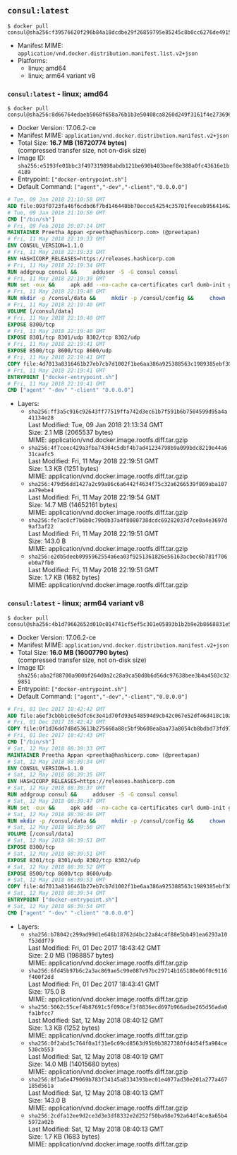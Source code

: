 ## `consul:latest`

```console
$ docker pull consul@sha256:f39576620f296b84a18dcdbe29f26859795e85245c8b0cc6276de4915d612235
```

-	Manifest MIME: `application/vnd.docker.distribution.manifest.list.v2+json`
-	Platforms:
	-	linux; amd64
	-	linux; arm64 variant v8

### `consul:latest` - linux; amd64

```console
$ docker pull consul@sha256:8d66764edaeb5068f658a76b1b3e50408ca8260d249f3161f4e273696bfed489
```

-	Docker Version: 17.06.2-ce
-	Manifest MIME: `application/vnd.docker.distribution.manifest.v2+json`
-	Total Size: **16.7 MB (16720774 bytes)**  
	(compressed transfer size, not on-disk size)
-	Image ID: `sha256:e5193fe01bbc3f497319898abdb121be690b403beef8e388a0fc43616e1b4189`
-	Entrypoint: `["docker-entrypoint.sh"]`
-	Default Command: `["agent","-dev","-client","0.0.0.0"]`

```dockerfile
# Tue, 09 Jan 2018 21:10:58 GMT
ADD file:093f0723fa46f6cdbd6f7bd146448bb70ecce54254c35701feeceb956414622f in / 
# Tue, 09 Jan 2018 21:10:58 GMT
CMD ["/bin/sh"]
# Fri, 09 Feb 2018 20:07:14 GMT
MAINTAINER Preetha Appan <preetha@hashicorp.com> (@preetapan)
# Fri, 11 May 2018 22:19:33 GMT
ENV CONSUL_VERSION=1.1.0
# Fri, 11 May 2018 22:19:33 GMT
ENV HASHICORP_RELEASES=https://releases.hashicorp.com
# Fri, 11 May 2018 22:19:34 GMT
RUN addgroup consul &&     adduser -S -G consul consul
# Fri, 11 May 2018 22:19:39 GMT
RUN set -eux &&     apk add --no-cache ca-certificates curl dumb-init gnupg libcap openssl su-exec &&     gpg --keyserver pgp.mit.edu --recv-keys 91A6E7F85D05C65630BEF18951852D87348FFC4C &&     mkdir -p /tmp/build &&     cd /tmp/build &&     apkArch="$(apk --print-arch)" &&     case "${apkArch}" in         aarch64) consulArch='arm64' ;;         armhf) consulArch='arm' ;;         x86) consulArch='386' ;;         x86_64) consulArch='amd64' ;;         *) echo >&2 "error: unsupported architecture: ${apkArch} (see ${HASHICORP_RELEASES}/consul/${CONSUL_VERSION}/)" && exit 1 ;;     esac &&     wget ${HASHICORP_RELEASES}/consul/${CONSUL_VERSION}/consul_${CONSUL_VERSION}_linux_${consulArch}.zip &&     wget ${HASHICORP_RELEASES}/consul/${CONSUL_VERSION}/consul_${CONSUL_VERSION}_SHA256SUMS &&     wget ${HASHICORP_RELEASES}/consul/${CONSUL_VERSION}/consul_${CONSUL_VERSION}_SHA256SUMS.sig &&     gpg --batch --verify consul_${CONSUL_VERSION}_SHA256SUMS.sig consul_${CONSUL_VERSION}_SHA256SUMS &&     grep consul_${CONSUL_VERSION}_linux_${consulArch}.zip consul_${CONSUL_VERSION}_SHA256SUMS | sha256sum -c &&     unzip -d /bin consul_${CONSUL_VERSION}_linux_${consulArch}.zip &&     cd /tmp &&     rm -rf /tmp/build &&     apk del gnupg openssl &&     rm -rf /root/.gnupg &&     consul version
# Fri, 11 May 2018 22:19:40 GMT
RUN mkdir -p /consul/data &&     mkdir -p /consul/config &&     chown -R consul:consul /consul
# Fri, 11 May 2018 22:19:40 GMT
VOLUME [/consul/data]
# Fri, 11 May 2018 22:19:40 GMT
EXPOSE 8300/tcp
# Fri, 11 May 2018 22:19:40 GMT
EXPOSE 8301/tcp 8301/udp 8302/tcp 8302/udp
# Fri, 11 May 2018 22:19:41 GMT
EXPOSE 8500/tcp 8600/tcp 8600/udp
# Fri, 11 May 2018 22:19:41 GMT
COPY file:4d7013a8316461b27eb7cb7d1002f1be6aa386a925388563c1989385ebf30c2c in /usr/local/bin/docker-entrypoint.sh 
# Fri, 11 May 2018 22:19:41 GMT
ENTRYPOINT ["docker-entrypoint.sh"]
# Fri, 11 May 2018 22:19:41 GMT
CMD ["agent" "-dev" "-client" "0.0.0.0"]
```

-	Layers:
	-	`sha256:ff3a5c916c92643ff77519ffa742d3ec61b7f591b6b7504599d95a4a41134e28`  
		Last Modified: Tue, 09 Jan 2018 21:13:34 GMT  
		Size: 2.1 MB (2065537 bytes)  
		MIME: application/vnd.docker.image.rootfs.diff.tar.gzip
	-	`sha256:4f7ceec429a3fba74304c5dbf4b7ad41234798b9a099bdc8219e44a631caafc5`  
		Last Modified: Fri, 11 May 2018 22:19:51 GMT  
		Size: 1.3 KB (1251 bytes)  
		MIME: application/vnd.docker.image.rootfs.diff.tar.gzip
	-	`sha256:479d56dd1427a2c99a86c6a6442f4634f75c32a6266539f869aba107aa79ebe4`  
		Last Modified: Fri, 11 May 2018 22:19:54 GMT  
		Size: 14.7 MB (14652161 bytes)  
		MIME: application/vnd.docker.image.rootfs.diff.tar.gzip
	-	`sha256:fe7ac0cf7b6b0c79b0b37a4f8080738dcdc69282037d7ce0a4e3697d9af3af22`  
		Last Modified: Fri, 11 May 2018 22:19:51 GMT  
		Size: 143.0 B  
		MIME: application/vnd.docker.image.rootfs.diff.tar.gzip
	-	`sha256:e2db5deeb0995962554a6ea03f9251361826e56163acbec6b781f706eb0a7fb0`  
		Last Modified: Fri, 11 May 2018 22:19:51 GMT  
		Size: 1.7 KB (1682 bytes)  
		MIME: application/vnd.docker.image.rootfs.diff.tar.gzip

### `consul:latest` - linux; arm64 variant v8

```console
$ docker pull consul@sha256:4b1d79662652d010c014741cf5ef5c301e05893b1b2b9e2b8668831e5ba0f6fa
```

-	Docker Version: 17.06.2-ce
-	Manifest MIME: `application/vnd.docker.distribution.manifest.v2+json`
-	Total Size: **16.0 MB (16007790 bytes)**  
	(compressed transfer size, not on-disk size)
-	Image ID: `sha256:aba2f88700a900bf264d0a2c28a9ca50d0b6d56dc97638bee3b4a4503c329851`
-	Entrypoint: `["docker-entrypoint.sh"]`
-	Default Command: `["agent","-dev","-client","0.0.0.0"]`

```dockerfile
# Fri, 01 Dec 2017 18:42:42 GMT
ADD file:a6ef3cbbb1c0e5dfc6c3e41d70fd93e548594d9cb42c067e52df46d418c10a79 in / 
# Fri, 01 Dec 2017 18:42:42 GMT
COPY file:0f1d36dd7d8d53613b275660a88c5bf9b608ea8aa73a8054cb8bdbd73fd971ac in /etc/localtime 
# Fri, 01 Dec 2017 18:42:43 GMT
CMD ["/bin/sh"]
# Sat, 12 May 2018 08:39:33 GMT
MAINTAINER Preetha Appan <preetha@hashicorp.com> (@preetapan)
# Sat, 12 May 2018 08:39:34 GMT
ENV CONSUL_VERSION=1.1.0
# Sat, 12 May 2018 08:39:35 GMT
ENV HASHICORP_RELEASES=https://releases.hashicorp.com
# Sat, 12 May 2018 08:39:37 GMT
RUN addgroup consul &&     adduser -S -G consul consul
# Sat, 12 May 2018 08:39:47 GMT
RUN set -eux &&     apk add --no-cache ca-certificates curl dumb-init gnupg libcap openssl su-exec &&     gpg --keyserver pgp.mit.edu --recv-keys 91A6E7F85D05C65630BEF18951852D87348FFC4C &&     mkdir -p /tmp/build &&     cd /tmp/build &&     apkArch="$(apk --print-arch)" &&     case "${apkArch}" in         aarch64) consulArch='arm64' ;;         armhf) consulArch='arm' ;;         x86) consulArch='386' ;;         x86_64) consulArch='amd64' ;;         *) echo >&2 "error: unsupported architecture: ${apkArch} (see ${HASHICORP_RELEASES}/consul/${CONSUL_VERSION}/)" && exit 1 ;;     esac &&     wget ${HASHICORP_RELEASES}/consul/${CONSUL_VERSION}/consul_${CONSUL_VERSION}_linux_${consulArch}.zip &&     wget ${HASHICORP_RELEASES}/consul/${CONSUL_VERSION}/consul_${CONSUL_VERSION}_SHA256SUMS &&     wget ${HASHICORP_RELEASES}/consul/${CONSUL_VERSION}/consul_${CONSUL_VERSION}_SHA256SUMS.sig &&     gpg --batch --verify consul_${CONSUL_VERSION}_SHA256SUMS.sig consul_${CONSUL_VERSION}_SHA256SUMS &&     grep consul_${CONSUL_VERSION}_linux_${consulArch}.zip consul_${CONSUL_VERSION}_SHA256SUMS | sha256sum -c &&     unzip -d /bin consul_${CONSUL_VERSION}_linux_${consulArch}.zip &&     cd /tmp &&     rm -rf /tmp/build &&     apk del gnupg openssl &&     rm -rf /root/.gnupg &&     consul version
# Sat, 12 May 2018 08:39:49 GMT
RUN mkdir -p /consul/data &&     mkdir -p /consul/config &&     chown -R consul:consul /consul
# Sat, 12 May 2018 08:39:50 GMT
VOLUME [/consul/data]
# Sat, 12 May 2018 08:39:51 GMT
EXPOSE 8300/tcp
# Sat, 12 May 2018 08:39:51 GMT
EXPOSE 8301/tcp 8301/udp 8302/tcp 8302/udp
# Sat, 12 May 2018 08:39:52 GMT
EXPOSE 8500/tcp 8600/tcp 8600/udp
# Sat, 12 May 2018 08:39:53 GMT
COPY file:4d7013a8316461b27eb7cb7d1002f1be6aa386a925388563c1989385ebf30c2c in /usr/local/bin/docker-entrypoint.sh 
# Sat, 12 May 2018 08:39:54 GMT
ENTRYPOINT ["docker-entrypoint.sh"]
# Sat, 12 May 2018 08:39:54 GMT
CMD ["agent" "-dev" "-client" "0.0.0.0"]
```

-	Layers:
	-	`sha256:b78042c299ad99d1e646b18762d4bc22a84c4f88e5bb491ea6293a10f53ddf79`  
		Last Modified: Fri, 01 Dec 2017 18:43:42 GMT  
		Size: 2.0 MB (1988857 bytes)  
		MIME: application/vnd.docker.image.rootfs.diff.tar.gzip
	-	`sha256:6fd45b97b6c2a3ac869ae5c99e087e97bc29714b165180e06f0c9116f400f2dd`  
		Last Modified: Fri, 01 Dec 2017 18:43:41 GMT  
		Size: 175.0 B  
		MIME: application/vnd.docker.image.rootfs.diff.tar.gzip
	-	`sha256:5062c55cef4b87691c5f098cef3f8836ecd697b966adbe265d56ada0fa1bfcc7`  
		Last Modified: Sat, 12 May 2018 08:40:12 GMT  
		Size: 1.3 KB (1252 bytes)  
		MIME: application/vnd.docker.image.rootfs.diff.tar.gzip
	-	`sha256:0f2abd5c764f0a1f31e6c09cd8563d95b9b3827380fd4d54f5a984ce530cb553`  
		Last Modified: Sat, 12 May 2018 08:40:19 GMT  
		Size: 14.0 MB (14015680 bytes)  
		MIME: application/vnd.docker.image.rootfs.diff.tar.gzip
	-	`sha256:8f3a6e479069b783f34145a8334393bec01e4077ad30e201a277a467185d561a`  
		Last Modified: Sat, 12 May 2018 08:40:13 GMT  
		Size: 143.0 B  
		MIME: application/vnd.docker.image.rootfs.diff.tar.gzip
	-	`sha256:2cdfa12ee9d2ce3d3e3df8332e2d252f50ba98e792a64df4ce8a65b45972a02b`  
		Last Modified: Sat, 12 May 2018 08:40:13 GMT  
		Size: 1.7 KB (1683 bytes)  
		MIME: application/vnd.docker.image.rootfs.diff.tar.gzip
